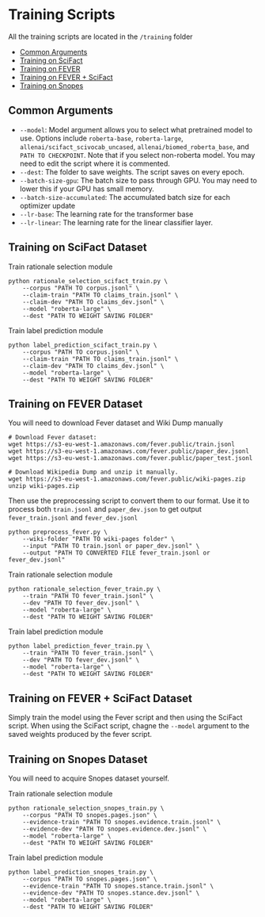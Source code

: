 # Training Scripts

All the training scripts are located in the `/training` folder

- [Common Arguments](#common-arguments)
- [Training on SciFact](#training-on-scifact-dataset)
- [Training on FEVER](#training-on-fever-dataset)
- [Training on FEVER + SciFact](#training-on-fever--scifact-dataset)
- [Training on Snopes](#training-on-snopes-dataset)

## Common Arguments

* `--model`: Model argument allows you to select what pretrained model to use.
             Options include `roberta-base`, `roberta-large`, `allenai/scifact_scivocab_uncased`, `allenai/biomed_roberta_base`, and `PATH TO CHECKPOINT`.
             Note that if you select non-roberta model. You may need to edit the script where it is commented.
* `--dest`: The folder to save weights. The script saves on every epoch.
* `--batch-size-gpu`: The batch size to pass through GPU. You may need to lower this if your GPU has small memory.
* `--batch-size-accumulated`: The accumulated batch size for each optimizer update
* `--lr-base`: The learning rate for the transformer base
* `--lr-linear`: The learning rate for the linear classifier layer.

## Training on SciFact Dataset

Train rationale selection module
```shell script
python rationale_selection_scifact_train.py \
    --corpus "PATH TO corpus.jsonl" \
    --claim-train "PATH TO claims_train.jsonl" \
    --claim-dev "PATH TO claims_dev.jsonl" \
    --model "roberta-large" \
    --dest "PATH TO WEIGHT SAVING FOLDER"
```

Train label prediction module
```shell script
python label_prediction_scifact_train.py \
    --corpus "PATH TO corpus.jsonl" \
    --claim-train "PATH TO claims_train.jsonl" \
    --claim-dev "PATH TO claims_dev.jsonl" \
    --model "roberta-large" \
    --dest "PATH TO WEIGHT SAVING FOLDER"
```


## Training on FEVER Dataset
You will need to download Fever dataset and Wiki Dump manually
```shell script
# Download Fever dataset:
wget https://s3-eu-west-1.amazonaws.com/fever.public/train.jsonl
wget https://s3-eu-west-1.amazonaws.com/fever.public/paper_dev.jsonl
wget https://s3-eu-west-1.amazonaws.com/fever.public/paper_test.jsonl

# Download Wikipedia Dump and unzip it manually.
wget https://s3-eu-west-1.amazonaws.com/fever.public/wiki-pages.zip
unzip wiki-pages.zip
```

Then use the preprocessing script to convert them to our format.
Use it to process both `train.jsonl` and `paper_dev.json` to get output `fever_train.jsonl` and `fever_dev.jsonl`
```shell script
python preprocess_fever.py \
    --wiki-folder "PATH TO wiki-pages folder" \
    --input "PATH TO train.jsonl or paper_dev.jsonl" \
    --output "PATH TO CONVERTED FILE fever_train.jsonl or fever_dev.jsonl"
```

Train rationale selection module
```shell script
python rationale_selection_fever_train.py \
    --train "PATH TO fever_train.jsonl" \
    --dev "PATH TO fever_dev.jsonl" \
    --model "roberta-large" \
    --dest "PATH TO WEIGHT SAVING FOLDER"
```

Train label prediction module
```shell script
python label_prediction_fever_train.py \
    --train "PATH TO fever_train.jsonl" \
    --dev "PATH TO fever_dev.jsonl" \
    --model "roberta-large" \
    --dest "PATH TO WEIGHT SAVING FOLDER"
```


## Training on FEVER + SciFact Dataset
Simply train the model using the Fever script and then using the SciFact script.
When using the SciFact script, chagne the `--model` argument to the saved weights produced by the 
fever script.

## Training on Snopes Dataset
You will need to acquire Snopes dataset yourself.

Train rationale selection module
```shell script
python rationale_selection_snopes_train.py \
    --corpus "PATH TO snopes.pages.json" \
    --evidence-train "PATH TO snopes.evidence.train.jsonl" \
    --evidence-dev "PATH TO snopes.evidence.dev.jsonl" \
    --model "roberta-large" \
    --dest "PATH TO WEIGHT SAVING FOLDER"
```

Train label prediction module
```shell script
python label_prediction_snopes_train.py \
    --corpus "PATH TO snopes.pages.json" \
    --evidence-train "PATH TO snopes.stance.train.jsonl" \
    --evidence-dev "PATH TO snopes.stance.dev.jsonl" \
    --model "roberta-large" \
    --dest "PATH TO WEIGHT SAVING FOLDER"
```
